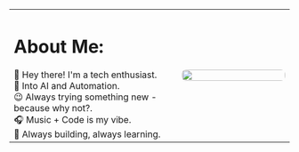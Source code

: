 <table width="100%" style="border: none; border-collapse: collapse; height: 100%;">
  <tr style="border: none;">
    <td width="60%" valign="top" style="border: none; padding-right: 20px;">
      <h1>About Me:</h1>
      👋 Hey there! I'm a tech enthusiast.<br>
      🤖 Into AI and Automation.<br>
      😉 Always trying something new - because why not?.<br>
      🎧 Music + Code is my vibe.<br>
      🚀 Always building, always learning. 
    </td>
    <td width="40%" style="border: none;">
      <div style="display: flex; justify-content: center; align-items: center; height: 100%;">
        <img src="https://media.giphy.com/media/JqmupuTVZYaQX5s094/giphy.gif"
             style="width:100%; max-width:600px; height:auto; border-radius: 8px;">
      </div>
    </td>
  </tr>
</table>

# 🌐 Socials:
[![Discord](https://img.shields.io/badge/Discord-%237289DA.svg?logo=discord&logoColor=white)](https://discord.gg/https://discord.gg/gYM72bXr) [![Instagram](https://img.shields.io/badge/Instagram-%23E4405F.svg?logo=Instagram&logoColor=white)](https://instagram.com/https://www.instagram.com/ruthvik_ar?igsh=dThqa3BycWRvM3hq) [![LinkedIn](https://img.shields.io/badge/LinkedIn-%230077B5.svg?logo=linkedin&logoColor=white)](https://linkedin.com/in/https://www.linkedin.com/in/ruthvik-akula-99106021b/) [![X](https://img.shields.io/badge/X-black.svg?logo=X&logoColor=white)](https://x.com/https://mobile.x.com/ruthvik_0107) [![email](https://img.shields.io/badge/Email-D14836?logo=gmail&logoColor=white)](mailto:ruthvikakula0107@gmail.com)

# 📂 Projects:
<table style="width:100%; border-collapse: collapse;">
  <thead>
    <tr style="background-color:#f2f2f2; text-align:left;">
      <th style="padding:10px;">Project Name</th>
      <th style="padding:10px;">Use Case</th>
      <th style="padding:10px;">Tech Stack</th>
      <th style="padding:10px;">Evaluation Metrics</th>
    </tr>
  </thead>
  <tbody>
    <tr>
      <td style="padding:10px;">[Project 1]</td>
      <td style="padding:10px;">[Use Case]</td>
      <td style="padding:10px;">[Tech Stack]</td>
      <td style="padding:10px;">[Evaluation Metrics]</td>
    </tr>
    <tr>
      <td style="padding:10px;">[Project 2]</td>
      <td style="padding:10px;">[Use Case]</td>
      <td style="padding:10px;">[Tech Stack]</td>
      <td style="padding:10px;">[Evaluation Metrics]</td>
    </tr>
    <tr>
      <td style="padding:10px;">[Project 3]</td>
      <td style="padding:10px;">[Use Case]</td>
      <td style="padding:10px;">[Tech Stack]</td>
      <td style="padding:10px;">[Evaluation Metrics]</td>
    </tr>
    <tr>
      <td style="padding:10px;">[Project 4]</td>
      <td style="padding:10px;">[Use Case]</td>
      <td style="padding:10px;">[Tech Stack]</td>
      <td style="padding:10px;">[Evaluation Metrics]</td>
    </tr>
  </tbody>
</table>

# 📝 Research & Achievements:
<div style="display:flex; justify-content:center; align-items:center; gap:20px;">
  <a href="https://drive.google.com/drive/folders/1xn1lhXHpw4r5yvo0gi2s1pfXK3XkblgZ?usp=sharing" target="_blank" style="text-decoration:none; color:#007BFF;"><b>Research Papers</b></a> 
  | 
  <a href="https://drive.google.com/drive/folders/1osR1rbMSCaxewELft4U1OFW7MN4jSdF_?usp=sharing" target="_blank" style="text-decoration:none; color:#007BFF;"><b>Tech Achievements</b></a> 
  |  
  <a href="https://drive.google.com/drive/folders/13iktmzm6OiLOf2VG6hHdOHqaRPjJIIA0?usp=sharing" target="_blank" style="text-decoration:none; color:#007BFF;"><b>Turtil Cover Letter</b></a> 
</div>

# ✍️ Dev Quotes:
![](https://quotes-github-readme.vercel.app/api?type=horizontal&theme=radical)

# 📂 Review My Work:
You can review my work here 👉 [GitHub Repositories.](https://github.com/ruth0107?tab=repositories)

